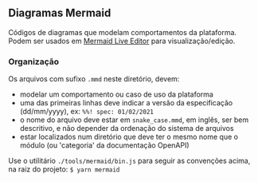 ## Diagramas Mermaid

Códigos de diagramas que modelam comportamentos da plataforma.  
Podem ser usados em [Mermaid Live Editor](https://mermaid-js.github.io/mermaid-live-editor) para visualização/edição.

### Organização

Os arquivos com sufixo `.mmd` neste diretório, devem:

- modelar um comportamento ou caso de uso da plataforma
- uma das primeiras linhas deve indicar a versão da especificação (dd/mm/yyyy), ex: `%%! spec: 01/02/2021`
- o nome do arquivo deve estar em `snake_case.mmd`, em inglês, ser bem descritivo, e não depender da ordenação do sistema de arquivos
- estar localizados num diretório que deve ter o mesmo nome que o módulo (ou 'categoria' da documentação OpenAPI) 

Use o utilitário `./tools/mermaid/bin.js` para seguir as convenções acima, na raiz do projeto: `$ yarn mermaid`

